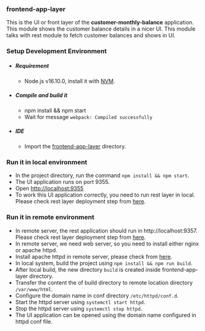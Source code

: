 ### frontend-app-layer

   This is the UI or front layer of the <b>customer-monthly-balance</b> application. This module shows the customer balance details in a nicer UI. This module talks with rest module to fetch customer balances and shows in UI.

### Setup Development Environment

- ##### Requirement
  - Node.js v16.10.0, install it with [NVM](https://github.com/creationix/nvm).

- ##### Compile and build it
  - npm install && npm start
  - Wait for message `webpack: Compiled successfully`

- ##### IDE
  - Import the [frontend-app-layer](https://github.com/prashantapal/customer-monthly-balance/tree/master/frontend-app-layer) directory.

### Run it in local environment
  - In the project directory, run the command `npm install && npm start`.
  - The UI application runs on port 9355.
  - Open [http://localhost:9355](http://localhost:9355)
  - To work this UI application correctly, you need to run rest layer in local. Please check rest layer deployment step from [here](https://github.com/prashantapal/customer-monthly-balance/tree/master/rest-app-layer#run-it-in-local-environment).

### Run it in remote environment

  - In remote server, the rest application should run in http://localhost:9357. Please check rest layer deployment step from [here](https://github.com/prashantapal/customer-monthly-balance/blob/master/rest-app-layer/README.md#run-it-in-remote-environment).
  - In remote server, we need web server, so you need to install either nginx or apache httpd.
  - Install apache httpd in remote server, please check from [here](https://httpd.apache.org/docs/2.4/install.html).
  - In local system, build the project using `npm install && npm run build`.
  - After local build, the new directory `build` is created inside frontend-app-layer directory.
  - Transfer the content the of build directory to remote location directory `/var/www/html`.
  - Configure the domain name in conf directory `/etc/httpd/conf.d`.
  - Start the httpd server using `systemctl start httpd`.
  - Stop the httpd server using `systemctl stop httpd`.
  - The UI application can be opened using the domain name configured in httpd conf file.
